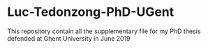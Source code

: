 # Luc-Tedonzong-PhD-UGent
This repository contain all the supplementary file for my PhD thesis defended at Ghent University in June 2019
